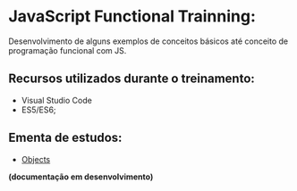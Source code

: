 # JavaScript Functional Trainning:

Desenvolvimento de alguns exemplos de conceitos básicos até conceito de programação funcional com JS.

## Recursos utilizados durante o treinamento:

- Visual Studio Code
- ES5/ES6;

## Ementa de estudos:

- [Objects]()


**(documentação em desenvolvimento)**
